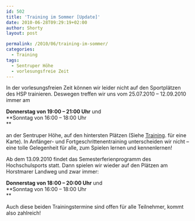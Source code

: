 ```yaml
---
id: 502
title: 'Training im Sommer [Update]'
date: 2010-06-28T09:29:19+02:00
author: Shorty
layout: post

permalink: /2010/06/training-im-sommer/
categories:
  - Training
tags:
  - Sentruper Höhe
  - vorlesungsfreie Zeit
---
```

In der vorlesungsfreien Zeit können wir leider nicht auf den Sportplätzen des HSP trainieren. Deswegen treffen wir uns vom 25.07.2010 – 12.09.2010 immer am

**Donnerstag von 19:00 – 21:00 Uhr** und  
**Sonntag von 16:00 – 18:00 Uhr  
** 

an der Sentruper Höhe, auf den hintersten Plätzen (Siehe [Training](/training/ "Trainingsseite"). für eine Karte). In Anfänger- und Fortgeschrittenentraining unterscheiden wir nicht &#8211; eine tolle Gelegenheit für alle, zum Spielen lernen und kennenlernen!

Ab dem 13.09.2010 findet das Semesterferienprogramm des Hochschulsports statt. Dann spielen wir wieder auf den Plätzen am Horstmarer Landweg und zwar immer:

**Donnerstag von 18:00 – 20:00 Uhr** und  
**Sonntag von 16:00 – 18:00 Uhr  
** 

Auch diese beiden Trainingstermine sind offen für alle Teilnehmer, kommt also zahlreich!
